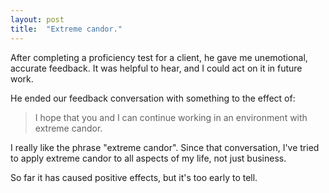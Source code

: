 ```yaml
---
layout: post
title:  "Extreme candor."
---
```


After completing a proficiency test for a client, he gave me unemotional, accurate feedback. It was helpful to hear, and I could act on it in future work.

He ended our feedback conversation with something to the effect of:

> I hope that you and I can continue working in an environment with extreme candor.

I really like the phrase "extreme candor". Since that conversation, I've tried to apply extreme candor to all aspects of my life, not just business.

So far it has caused positive effects, but it's too early to tell.

